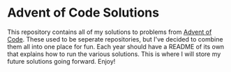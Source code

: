 # Advent of Code Solutions

This repository contains all of my solutions to problems from [Advent of Code](https://adventofcode.com). These used to be seperate repositories, but I've decided to combine them all into one place for fun. Each year should have a README of its own that explains how to run the various solutions. This is where I will store my future solutions going forward. Enjoy!
